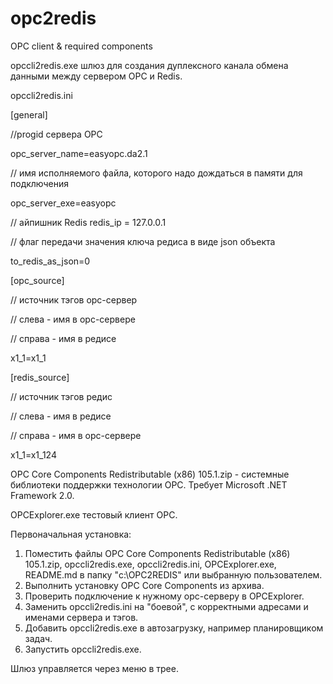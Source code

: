 # opc2redis
OPC client &amp; required components

opccli2redis.exe шлюз для создания дуплексного канала обмена данными между сервером ОРС и Redis.

opccli2redis.ini

[general]

//progid сервера ОРС

opc_server_name=easyopc.da2.1

// имя исполняемого файла, которого надо дождаться в памяти для подключения

opc_server_exe=easyopc

// айпишник Redis
redis_ip = 127.0.0.1

// флаг передачи значения ключа редиса в виде json объекта

to_redis_as_json=0

[opc_source]

// источник тэгов орс-сервер

// слева - имя в орс-сервере

// справа - имя в редисе

x1_1=x1_1


[redis_source]

// источник тэгов редис

// слева - имя в редисе

// справа - имя в орс-сервере

x1_1=x1_124

OPC Core Components Redistributable (x86) 105.1.zip - системные библиотеки поддержки технологии ОРС. Требует Microsoft .NET Framework 2.0.

OPCExplorer.exe тестовый клиент ОРС.

Первоначальная установка:
1. Поместить файлы 
OPC Core Components Redistributable (x86) 105.1.zip, 
opccli2redis.exe, 
opccli2redis.ini, 
OPCExplorer.exe, 
README.md
в папку "c:\OPC2REDIS\" или выбранную пользователем.
2. Выполнить установку OPC Core Components из архива.
3. Проверить подключение к нужному орс-серверу в OPCExplorer.
4. Заменить opccli2redis.ini на "боевой", с корректными адресами и именами сервера и тэгов.
5. Добавить opccli2redis.exe в автозагрузку, например планировщиком задач.
6. Запустить opccli2redis.exe.

Шлюз управляется через меню в трее.

